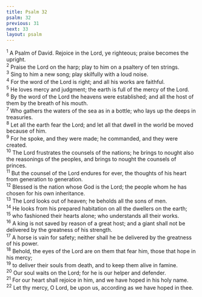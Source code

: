 ```yaml
---
title: Psalm 32
psalm: 32
previous: 31
next: 33
layout: psalm
---
```

<div class="psalm-verse"><sup class="verse-number">1</sup> A Psalm of David. Rejoice in the Lord, ye righteous; praise becomes the upright. </div><div class="psalm-verse"><sup class="verse-number">2</sup> Praise the Lord on the harp; play to him on a psaltery of ten strings. </div><div class="psalm-verse"><sup class="verse-number">3</sup> Sing to him a new song; play skilfully with a loud noise. </div><div class="psalm-verse"><sup class="verse-number">4</sup> For the word of the Lord is right; and all his works are faithful. </div><div class="psalm-verse"><sup class="verse-number">5</sup> He loves mercy and judgment; the earth is full of the mercy of the Lord. </div><div class="psalm-verse"><sup class="verse-number">6</sup> By the word of the Lord the heavens were established; and all the host of them by the breath of his mouth. </div><div class="psalm-verse"><sup class="verse-number">7</sup> Who gathers the waters of the sea as in a bottle; who lays up the deeps in treasuries. </div><div class="psalm-verse"><sup class="verse-number">8</sup> Let all the earth fear the Lord; and let all that dwell in the world be moved because of him. </div><div class="psalm-verse"><sup class="verse-number">9</sup> For he spoke, and they were made; he commanded, and they were created. </div><div class="psalm-verse"><sup class="verse-number">10</sup> The Lord frustrates the counsels of the nations; he brings to nought also the reasonings of the peoples, and brings to nought the counsels of princes. </div><div class="psalm-verse"><sup class="verse-number">11</sup> But the counsel of the Lord endures for ever, the thoughts of his heart from generation to generation. </div><div class="psalm-verse"><sup class="verse-number">12</sup> Blessed is the nation whose God is the Lord; the people whom he has chosen for his own inheritance. </div><div class="psalm-verse"><sup class="verse-number">13</sup> The Lord looks out of heaven; he beholds all the sons of men. </div><div class="psalm-verse"><sup class="verse-number">14</sup> He looks from his prepared habitation on all the dwellers on the earth; </div><div class="psalm-verse"><sup class="verse-number">15</sup> who fashioned their hearts alone; who understands all their works. </div><div class="psalm-verse"><sup class="verse-number">16</sup> A king is not saved by reason of a great host; and a giant shall not be delivered by the greatness of his strength. </div><div class="psalm-verse"><sup class="verse-number">17</sup> A horse is vain for safety; neither shall he be delivered by the greatness of his power. </div><div class="psalm-verse"><sup class="verse-number">18</sup> Behold, the eyes of the Lord are on them that fear him, those that hope in his mercy; </div><div class="psalm-verse"><sup class="verse-number">19</sup> to deliver their souls from death, and to keep them alive in famine. </div><div class="psalm-verse"><sup class="verse-number">20</sup> Our soul waits on the Lord; for he is our helper and defender. </div><div class="psalm-verse"><sup class="verse-number">21</sup> For our heart shall rejoice in him, and we have hoped in his holy name. </div><div class="psalm-verse"><sup class="verse-number">22</sup> Let thy mercy, O Lord, be upon us, according as we have hoped in thee. </div>